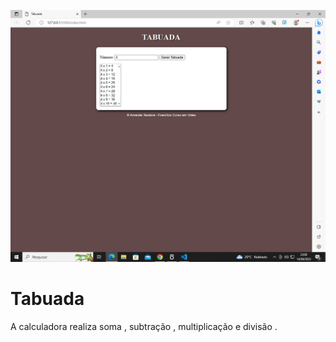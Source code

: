  
![Alt text](image.png)

<h1>Tabuada</h1>

A calculadora realiza soma , subtração , multiplicação e divisão .

